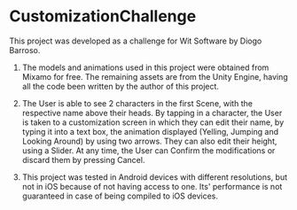 # CustomizationChallenge

This project was developed as a challenge for Wit Software by Diogo Barroso.

1. The models and animations used in this project were obtained from Mixamo for free. The remaining assets are from the Unity Engine, having all the code been written by the author of this project.

2. The User is able to see 2 characters in the first Scene, with the respective name above their heads. By tapping in a character, the User is taken to a customization screen in which they can edit their name, by typing it into a text box, the animation displayed (Yelling, Jumping and Looking Around) by using two arrows. They can also edit their height, using a Slider. At any time, the User can Confirm the modifications or discard them by pressing Cancel.

3. This project was tested in Android devices with different resolutions, but not in iOS because of not having access to one. Its' performance is not guaranteed in case of being compiled to iOS devices.
